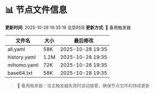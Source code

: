 # 📊 节点文件信息

**更新时间**: 2025-10-28 19:35:19 北京时间
**更新方式**: 🔄 备用触发器

| 文件名 | 大小 | 最后修改 |
|--------|------|----------|
| all.yaml | 58K | 2025-10-28 19:35 |
| history.yaml | 1.2M | 2025-10-28 19:35 |
| mihomo.yaml | 72K | 2025-10-28 19:35 |
| base64.txt | 58K | 2025-10-28 19:35 |

> 🔄 备用触发器：当主触发器失效时自动接管，确保节点文件的持续更新

